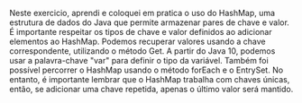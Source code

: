 Neste exercicio, aprendi e coloquei em pratica  o uso do HashMap, uma estrutura de dados do Java que permite armazenar pares de chave e valor.
É importante respeitar os tipos de chave e valor definidos ao adicionar elementos ao HashMap. 
Podemos recuperar valores usando a chave correspondente, utilizando o método Get.
A partir do Java 10, podemos usar a palavra-chave "var" para definir o tipo da variável. Também foi possível percorrer o HashMap usando o método forEach e o EntrySet. No entanto, é importante lembrar que o HashMap
trabalha com chaves únicas, então, se adicionar uma chave repetida, apenas o último valor será mantido.
